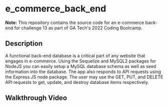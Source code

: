 # e_commerce_back_end

**Note:** This repository contains the source code for an e-commerce back-end for challenge 13 as part of GA Tech's 2022 Coding Bootcamp.

## Description ##

A functional back-end database is a critical part of any website that engages in e-commerce. Using the Sequelize and MySQL2 packages for NodeJS you can easily setup a MySQL database schema as well as seed information into the database. The app also responds to API requests using the Express JS node package. The user may use the GET, PUT, and DELETE API requests to get, update, and destroy database items respectively.

## Walkthrough Video ##
